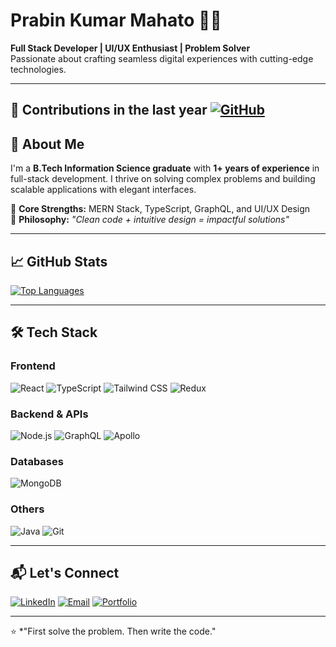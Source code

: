 # Prabin Kumar Mahato 👨‍💻 

**Full Stack Developer | UI/UX Enthusiast | Problem Solver**  
Passionate about crafting seamless digital experiences with cutting-edge technologies.

---

## 🚀 Contributions in the last year [![GitHub](https://img.shields.io/badge/-GitHub-181717?logo=github)](https://github.com/iPrabin01)

## 🚀 About Me

I'm a **B.Tech Information Science graduate** with **1+ years of experience** in full-stack development. I thrive on solving complex problems and building scalable applications with elegant interfaces.

🔹 **Core Strengths:** MERN Stack, TypeScript, GraphQL, and UI/UX Design  
🔹 **Philosophy:** *"Clean code + intuitive design = impactful solutions"*

---
## 📈 GitHub Stats

[![Top Languages](https://github-readme-stats.vercel.app/api/top-langs/?username=prabin012&layout=compact&theme=radical&hide_border=true)](https://github.com/prabin012)

---
## 🛠️ Tech Stack

### **Frontend**
![React](https://img.shields.io/badge/-React-61DAFB?logo=react&logoColor=black)
![TypeScript](https://img.shields.io/badge/-TypeScript-3178C6?logo=typescript&logoColor=white)
![Tailwind CSS](https://img.shields.io/badge/-Tailwind_CSS-06B6D4?logo=tailwind-css&logoColor=white)
![Redux](https://img.shields.io/badge/-Redux-764ABC?logo=redux&logoColor=white)

### **Backend & APIs**
![Node.js](https://img.shields.io/badge/-Node.js-339933?logo=node.js&logoColor=white)
![GraphQL](https://img.shields.io/badge/-GraphQL-E10098?logo=graphql&logoColor=white)
![Apollo](https://img.shields.io/badge/-Apollo-311C87?logo=apollo-graphql&logoColor=white)

### **Databases**
![MongoDB](https://img.shields.io/badge/-MongoDB-47A248?logo=mongodb&logoColor=white)

### **Others**
![Java](https://img.shields.io/badge/-Java-007396?logo=java&logoColor=white)
![Git](https://img.shields.io/badge/-Git-F05032?logo=git&logoColor=white)

---

## 📬 Let's Connect

[![LinkedIn](https://img.shields.io/badge/-LinkedIn-0A66C2?logo=linkedin)](https://linkedin.com/in/iprabin)
[![Email](https://img.shields.io/badge/-Email-D14836?logo=gmail)](mailto:prabinmahato415@gmail.com)
[![Portfolio](https://img.shields.io/badge/-Portfolio-FF5722?logo=google-chrome)](https://prabinmahato.com.np)


---

⭐ *"First solve the problem. Then write the code." 
